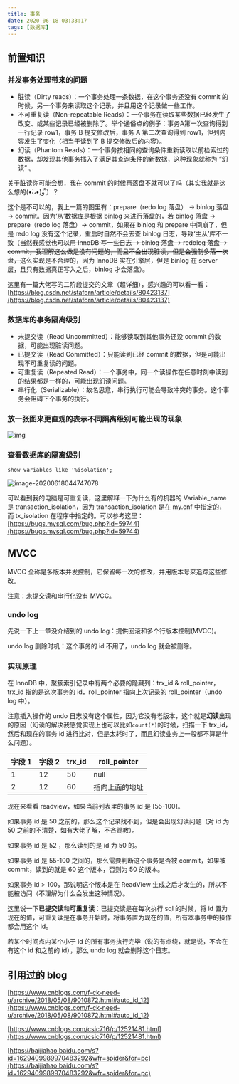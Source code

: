 ```yaml
---
title: 事务
date: 2020-06-18 03:33:17
tags: [数据库] 
---
```


## 前置知识

### 并发事务处理带来的问题

* 脏读（Dirty reads）：一个事务处理一条数据，在这个事务还没有 commit 的时候，另一个事务来读取这个记录，并且用这个记录做一些工作。
* 不可重复读（Non-repeatable Reads）：一个事务在读取某些数据已经发生了改变、或某些记录已经被删除了。举个通俗点的例子：事务A第一次查询得到一行记录 row1，事务 B 提交修改后，事务 A 第二次查询得到 row1，但列内容发生了变化（相当于读到了 B 提交修改后的内容）。
* 幻读（Phantom Reads）：一个事务按相同的查询条件重新读取以前检索过的数据，却发现其他事务插入了满足其查询条件的新数据，这种现象就称为 “幻读” 。

关于脏读你可能会想，我在 commit 的时候再落盘不就可以了吗（其实我就是这么想的(•̀ᴗ•́)و ̑̑）？

这个是不可以的，我上一篇的图里有：prepare（redo log 落盘） -> binlog 落盘 -> commit。因为‘从’数据库是根据 binlog 来进行落盘的，若 binlog 落盘 -> prepare（redo log 落盘）-> commit，如果在 binlog 和 prepare 中间崩了，但是 redo log 没有这个记录，重启时自然不会去查 binlog 日志，导致‘主从’库不一致（~~当然我感觉也可以用 InnoDB 写一些日志 -> binlog 落盘 -> redolog 落盘 -> commit，我理解这么做是没有问题的，而且不会出现脏读，但是会强制多落一次盘，~~这么实现是不合理的，因为 InnoDB 实在引擎层，但是 binlog 在 server 层，且只有数据真正写入之后，binlog 才会落盘）。

这里有一篇大佬写的二阶段提交的文章（超详细），感兴趣的可以看一看：[https://blog.csdn.net/staforn/article/details/80423137](https://blog.csdn.net/staforn/article/details/80423137)

### 数据库的事务隔离级别

* 未提交读（Read Uncommitted）：能够读取到其他事务还没 commit 的数据，可能出现脏读问题。
* 已提交读（Read Committed）：只能读到已经 commit 的数据，但是可能出现不可重复读的问题。
* 可重复读（Repeated Read）：一个事务中，同一个读操作在任意时刻中读到的结果都是一样的，可能出现幻读问题。
* 串行化（Serializable）：故名思意，串行执行可能会导致冲突的事务。这个事务会阻碍下个事务的执行。

### 放一张图来更直观的表示不同隔离级别可能出现的现象

![img](C:\Users\ma\Desktop\2020618-0440.png)

### 查看数据库的隔离级别

```
show variables like '%isolation';
```

![image-20200618044747078](C:\Users\ma\AppData\Roaming\Typora\typora-user-images\image-20200618044747078.png)

可以看到我的电脑是可重复读，这里解释一下为什么有的机器的 Variable_name 是 transaction_isolation，因为 transaction_isolation 是在 my.cnf 中指定的，而 tx_isolation 在程序中指定的。可以参考这里：[https://bugs.mysql.com/bug.php?id=59744](https://bugs.mysql.com/bug.php?id=59744)

## MVCC

MVCC 全称是多版本并发控制，它保留每一次的修改，并用版本号来追踪这些修改。

注意：未提交读和串行化没有 MVCC。

### undo log

先说一下上一章没介绍到的 undo log：提供回滚和多个行版本控制(MVCC)。 

undo log 删除时机：这个事务的 id 不用了，undo log 就会被删除。

### 实现原理

在 InnoDB 中，聚簇索引记录中有两个必要的隐藏列：trx_id & roll_pointer，trx_id 指的是这次事务的 id，roll_pointer 指向上次记录的 roll_pointer（undo log 中）。

注意插入操作的 undo 日志没有这个属性，因为它没有老版本，这个就是**幻读**出现的原因（幻读的解决我感觉实现上也可以比如`count(*)`的时候，扫描一下 trx_id，然后和现在的事务 id 进行比对，但是太耗时了，而且幻读业务上一般都不算是什么问题）。

| 字段 1 | 字段 2 | trx_id | roll_pointer   |
| ------ | ------ | ------ | -------------- |
| 1      | 12     | 50     | null           |
| 2      | 12     | 60     | 指向上面的地址 |

现在来看看 readview，如果当前列表里的事务 id 是 [55-100]。

如果事务 id 是 50 之前的，那么这个记录找不到，但是会出现幻读问题（对 id 为 50 之前的不清楚，如有大佬了解，不吝赐教）。

如果事务 id 是 52 ，那么读到的是 id 为 50 的。

如果事务 id 是 55-100 之间的，那么需要判断这个事务是否被 commit，如果被 commit，读到的就是 60 这个版本，否则为 50 的版本。

如果事务 id > 100，那说明这个版本是在 ReadView 生成之后才发生的，所以不能被访问（不理解为什么会发生这种情况）。

这里说一下**已提交读**和**可重复读**：已提交读是在每次执行 sql 的时候，将 id 置为现在的值，可重复读是在事务开始时，将事务置为现在的值，所有本事务中的操作都会用这个 id。

若某个时间点内某个小于 id 的所有事务执行完毕（说的有点绕，就是说，不会在有这个 id 和之前的 id），那么 undo log 就会删除这个日志。



## 引用过的 blog

[https://www.cnblogs.com/f-ck-need-u/archive/2018/05/08/9010872.html#auto_id_12](https://www.cnblogs.com/f-ck-need-u/archive/2018/05/08/9010872.html#auto_id_12)

[https://www.cnblogs.com/csic716/p/12521481.html](https://www.cnblogs.com/csic716/p/12521481.html)

[https://baijiahao.baidu.com/s?id=1629409989970483292&wfr=spider&for=pc](https://baijiahao.baidu.com/s?id=1629409989970483292&wfr=spider&for=pc)